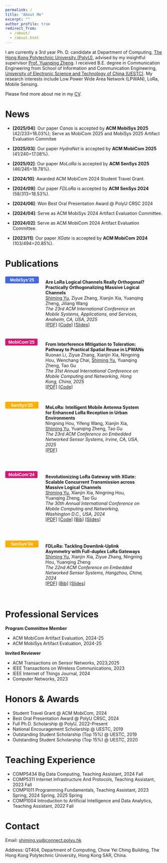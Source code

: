```yaml
---
permalink: /
title: "About Me"
excerpt: ""
author_profile: true
redirect_from: 
  - /about/
  - /about.html
---
```


I am currently a 3rd year Ph. D. candidate at Department of Computing, [The Hong Kong Polytechnic University (PolyU)](https://www.polyu.edu.hk/), advised by my insightful supervisor [Prof. Yuanqing Zheng](https://www4.comp.polyu.edu.hk/~csyqzheng/). I received B.E. degree in Communication Engineering from School of Information and Communication Engineering, [University of Electronic Science and Technology of China (UESTC)](https://en.uestc.edu.cn/). My research interests include Low Power Wide Area Network (LPWAN), LoRa, Mobile Sensing.

Please find more about me in my [CV](files/CV_Shiming.pdf).

News
======
* **[2025/04]**: Our paper *Canas* is accepted by **ACM MobiSys 2025** (42/233=18.03%); Serve as MobiCom 2025 and MobiSys 2025 Artifact Evaluation Commitee

* **[2025/03]**: Our paper *HydraNet* is accepted by **ACM MobiCom 2025** (41/240=17.08%).

* **[2025/02]**: Our paper *MoLoRa* is accepted by **ACM SenSys 2025** (46/245=18.78%).

* **[2024/10]**: Awarded ACM MobiCom 2024 Student Travel Grant.

* **[2024/09]**: Our paper *FDLoRa* is accepted by **ACM SenSys 2024** (58/313=18.53%).

* **[2024/06]**: Won Best Oral Presentation Award @ PolyU CRSC 2024

* **[2024/04]**: Serve as ACM MobiSys 2024 Artifact Evaluation Committee.

* **[2024/02]**: Serve as ACM MobiCom 2024 Artifact Evaluation Committee.

* **[2023/11]**: Our paper *XGate* is accepted by **ACM MobiCom 2024** (103/494=20.85%).

Publications
======

<!-- +++++++++++++++++++++++++++++++++++++++++++++++++++ -->
<div style="display: flex; border: 1px solid none; height: flex; margin: 0 0; position: relative;">
    <div style="width: 12%; background-color: none; padding: 5px 0px;">
        <button type="button" onclick="location.href='https://www.sigmobile.org/mobisys/2025/';" style="font-size: 14px; background-color: #4169E1; color: white; padding: 3px 15px; border-radius: 3px; border: none;"><b>MobiSys’25</b></button>
    </div>
    <div style="width: 2%; background-color: none; margin: 0 0;"></div>
    <div style="width: 80%; background-color: none; padding: 0px 60px;">
        
<b>Are LoRa Logical Channels Really Orthogonal? Practically Orthogonalizing Massive Logical Channels</b><br>
<u>Shiming Yu</u>, Ziyue Zhang, Xianjin Xia, Yuanqing Zheng, Jiliang Wang<br>
<i>The 23rd ACM International Conference on Mobile Systems, Applications, and Services, Anaheim, CA, USA, 2025</i><br>
<a href="https://xiaoming124.github.io/files/Canas_MobiSys25.pdf">[PDF]</a>
<a href="https://github.com/xiaoming124/Canas">[Code]</a>
<a href="https://xiaoming124.github.io/files/Canas_MobiSys25.key">[Slides]</a>
<br>
<br>
    </div>
</div>

<!-- +++++++++++++++++++++++++++++++++++++++++++++++++++ -->
<div style="display: flex; border: 1px solid none; height: flex; margin: 0 0; position: relative;">
    <div style="width: 12%; background-color: none; padding: 5px 0px;">
        <button type="button" onclick="location.href='https://www.sigmobile.org/mobicom/2025/';" style="font-size: 14px; background-color: #d31876; color: white; padding: 3px 10px; border-radius: 3px; border: none;"><b>MobiCom’25</b></button>
    </div>
    <div style="width: 2%; background-color: none; margin: 0 0;"></div>
    <div style="width: 80%; background-color: none; padding: 0px 60px;">
        
<b>From Interference Mitigation to Toleration: Pathway to Practical Spatial Reuse in LPWANs</b><br>
Ruonan Li, Ziyue Zhang, Xianjin Xia, Ningning Hou, Wenchang Chai, <u>Shiming Yu</u>, Yuanqing Zheng, Tao Gu<br>
<i>The 31st Annual International Conference on Mobile Computing and Networking, Hong Kong, China, 2025</i><br>
<a href="https://xiaoming124.github.io/files/HydraNet_MobiCom25.pdf">[PDF]</a>
<a href="https://github.com/LeonaRnLi/HydraNet">[Code]</a>
<br>
    </div>
</div>

<!-- +++++++++++++++++++++++++++++++++++++++++++++++++++ -->
<div style="display: flex; border: 1px solid none; height: flex; margin: 0 0; position: relative;">
    <div style="width: 12%; background-color: none; padding: 25px 0px;">
        <button type="button" onclick="location.href='https://sensys.acm.org/2025/';" style="font-size: 14px; background-color: #feae00; color: white; padding: 3px 18px; border-radius: 3px; border: none;"><b>SenSys’25</b></button>
    </div>
    <div style="width: 2%; background-color: none; margin: 0 0;"></div>
    <div style="width: 80%; background-color: none; padding: 20px 60px;">
        
<b>MoLoRa: Intelligent Mobile Antenna System for Enhanced LoRa
Reception in Urban Environments</b><br>
Ningning Hou, Yifeng Wang, Xianjin Xia, <u>Shiming Yu</u>, Yuanqing Zheng, Tao Gu<br>
<i>The 23rd ACM Conference on Embedded Networked Sensor Systems, Irvine, CA, USA, 2025</i><br>
<a href="https://xiaoming124.github.io/files/MoLoRa_SenSys25.pdf">[PDF]</a>
<br>
    </div>
</div>

<!-- +++++++++++++++++++++++++++++++++++++++++++++++++++ -->
<div style="display: flex; border: 1px solid none; height: flex; margin: 0 0; position: relative;">
    <div style="width: 12%; background-color: none; padding: 25px 0px;">
        <button type="button" onclick="location.href='https://www.sigmobile.org/mobicom/2024/';" style="font-size: 14px; background-color: #d31876; color: white; padding: 3px 10px; border-radius: 3px; border: none;"><b>MobiCom’24</b></button>
    </div>
    <div style="width: 2%; background-color: none; margin: 0 0;"></div>
    <div style="width: 80%; background-color: none; padding: 20px 60px;">
        
<b>Revolutionizing LoRa Gateway with XGate: Scalable Concurrent Transmission across Massive Logical Channels</b><br>
<u>Shiming Yu</u>, Xianjin Xia, Ningning Hou, Yuanqing Zheng, Tao Gu<br>
<i>The 30th Annual International Conference on Mobile Computing and Networking, Washington D.C., USA, 2024</i><br>
<a href="https://xiaoming124.github.io/files/XGate_MobiCom24.pdf">[PDF]</a>
<a href="https://github.com/xiaoming124/XGate">[Code]</a>
<a href="https://xiaoming124.github.io/files/acm_3636534.3649375.bib">[Bib]</a>
<a href="https://xiaoming124.github.io/files/XGate_MobiCom24_v2.key">[Slides]</a>
<br>
    </div>
</div>

<!-- +++++++++++++++++++++++++++++++++++++++++++++++++++ -->
<div style="display: flex; border: 1px solid none; height: flex; margin: 0 0; position: relative;">
    <div style="width: 12%; background-color: none; padding: 25px 0px;">
        <button type="button" onclick="location.href='https://sensys.acm.org/2024/';" style="font-size: 14px; background-color: #feae00; color: white; padding: 3px 18px; border-radius: 3px; border: none;"><b>SenSys’24</b></button>
    </div>
    <div style="width: 2%; background-color: none; margin: 0 0;"></div>
    <div style="width: 80%; background-color: none; padding: 20px 60px;">
        
<b>FDLoRa: Tackling Downlink-Uplink Asymmetry with Full-duplex LoRa Gateways</b><br>
<u>Shiming Yu</u>, Xianjin Xia, Ziyue Zhang, Ningning Hou, Yuanqing Zheng<br>
<i>The 22nd ACM Conference on Embedded Networked Sensor Systems, Hangzhou, China, 2024</i><br>
<a href="https://xiaoming124.github.io/files/FDLoRa_SenSys24.pdf">[PDF]</a>
<a href="https://xiaoming124.github.io/files/acm_3666025.3699338.bib">[Bib]</a>
<a href="https://xiaoming124.github.io/files/FDLoRa_SenSys24.key">[Slides]</a>
<br>
    </div>
</div>


Professional Services
======
**Program Committee Member**
* ACM MobiCom Artifact Evaluation, 2024-25
* ACM MobiSys Artifact Evaluation, 2024-25

**Invited Reviewer**
* ACM Transactions on Sensor Networks, 2023,2025
* IEEE Transactions on Wireless Communications, 2023
* IEEE Internet of Things Journal, 2024
* Computer Networks, 2023

Honors & Awards
======
* Student Travel Grant @ ACM MobiCom, 2024
* Best Oral Presentation Award @ PolyU CRSC, 2024
* Full Ph.D. Scholarship @ PolyU, 2022-Present
* National Encouragement Scholarship @ UESTC, 2019
* Outstanding Student Scholarship (Top 15%) @ UESTC, 2019
* Outstanding Student Scholarship (Top 15%) @ UESTC, 2020

Teaching Experience
======
* COMP5434 Big Data Computing, Teaching Assistant, 2024 Fall
* COMP5311 Internet Infrastructure And Protocols, Teaching Assistant, 2023 Fall
* COMP1011 Programming Fundamentals, Teaching Assistant, 2023 Spring, 2024 Spring, 2025 Spring
* COMP1004 Introduction to Artificial Intelligence and Data Analytics, Teaching Assistant, 2022 Fall

Contact
======
Email: shiming.yu@connect.polyu.hk

Address: QT404, Department of Computing, Chow Yei Ching Building, The Hong Kong Polytechnic University, Hong Kong SAR, China.